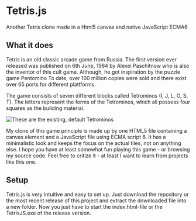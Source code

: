 # Tetris.js
Another Tetris clone made in a Html5 canvas and native JavaScript ECMA6

## What it does
Tetris is an old classic arcade game from Russia. The first version ever released was published on 6th June, 1984 by Alexei Paschitnow who is also the inventor of this cult game. Although, he got inspiration by the puzzle game Pentomino To date, over 100 million copies were sold and there exist over 65 ports for different plattforms.

The game consists of seven different blocks called Tetrominos (I, J, L, O, S, T). The letters represent the forms of the Tetrominos, which all possess four squares as the building material.

![These are the existing, default Tetrominos](https://upload.wikimedia.org/wikipedia/commons/thumb/3/39/Tetrominoes_IJLO_STZ_Worlds.svg/640px-Tetrominoes_IJLO_STZ_Worlds.svg.png "These are the existing, default Tetrominos")

My clone of this game principle is made up by one HTML5 file containing a canvas element and a JavaScript file using ECMA script 6. It has a minimalistic look and keeps the focus on the actual tiles, not on anything else. I hope you have at least somewhat fun playing this game - or browsing my source code. Feel free to critize it - at least I want to learn from projects like this one.

## Setup
Tetris.js is very intuitive and easy to set up. Just download the repository or the most recent release of this project and extract the downloaded file into a new folder. Now you just have to start the index.html-file or the TetrisJS.exe of the release version.
